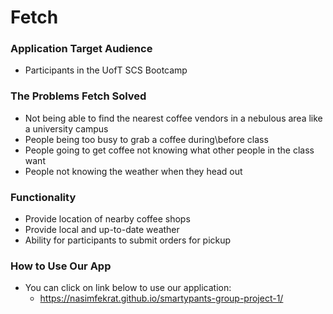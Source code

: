 # Fetch

### Application Target Audience
* Participants in the UofT SCS Bootcamp

### The Problems Fetch Solved
* Not being able to find the nearest coffee vendors in a nebulous area like a university campus
* People being too busy to grab a coffee during\before class
* People going to get coffee not knowing what other people in the class want
* People not knowing the weather when they head out

### Functionality
* Provide location of nearby coffee shops
* Provide local and up-to-date weather
* Ability for participants to submit orders for pickup

### How to Use Our App
* You can click on link below to use our application:
  * https://nasimfekrat.github.io/smartypants-group-project-1/
